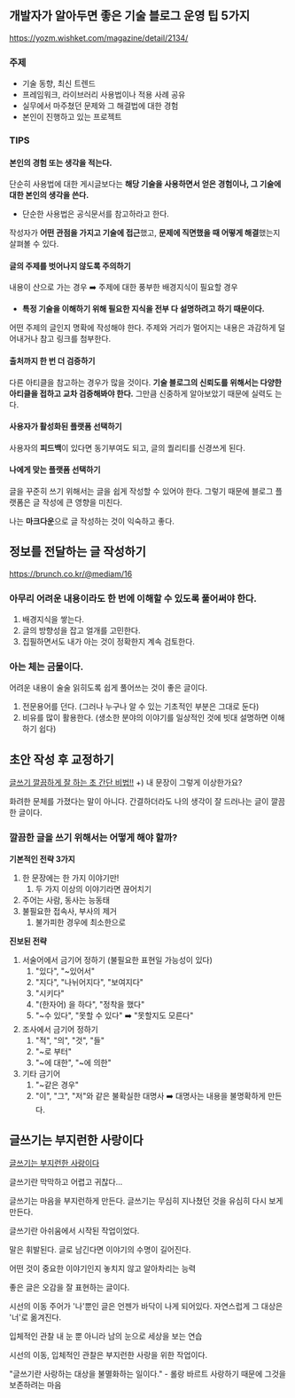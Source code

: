 ## 개발자가 알아두면 좋은 기술 블로그 운영 팁 5가지

https://yozm.wishket.com/magazine/detail/2134/
### 주제
- 기술 동향, 최신 트렌드
- 프레임워크, 라이브러리 사용법이나 적용 사례 공유
- 실무에서 마주쳤던 문제와 그 해결법에 대한 경험
- 본인이 진행하고 있는 프로젝트

### TIPS

#### 본인의 경험 또는 생각을 적는다.

단순히 사용법에 대한 게시글보다는
**해당 기술을 사용하면서 얻은 경험이나, 그 기술에 대한 본인의 생각을 쓴다.**
- 단순한 사용법은 공식문서를 참고하라고 한다.

작성자가 **어떤 관점을 가지고 기술에 접근**했고, **문제에 직면했을 때 어떻게 해결**했는지 살펴볼 수 있다.

#### 글의 주제를 벗어나지 않도록 주의하기

내용이 산으로 가는 경우 ➡️ 주제에 대한 풍부한 배경지식이 필요할 경우
- **특정 기술을 이해하기 위해 필요한 지식을 전부 다 설명하려고 하기 때문이다.**

어떤 주제의 글인지 명확에 작성해야 한다.
주제와 거리가 멀어지는 내용은 과감하게 덜어내거나 참고 링크를 첨부한다.

#### 출처까지 한 번 더 검증하기

다른 아티클을 참고하는 경우가 많을 것이다.
**기술 블로그의 신뢰도를 위해서는 다양한 아티클을 접하고 교차 검증해봐야 한다.**
그만큼 신중하게 알아보았기 때문에 실력도 는다.

#### 사용자가 활성화된 플랫폼 선택하기

사용자의 **피드백**이 있다면 동기부여도 되고, 글의 퀄리티를 신경쓰게 된다.

#### 나에게 맞는 플랫폼 선택하기

글을 꾸준히 쓰기 위해서는 글을 쉽게 작성할 수 있어야 한다.
그렇기 때문에 블로그 플랫폼은 글 작성에 큰 영향을 미친다.

나는 **마크다운**으로 글 작성하는 것이 익숙하고 좋다.

## 정보를 전달하는 글 작성하기

https://brunch.co.kr/@mediam/16

### 아무리 어려운 내용이라도 한 번에 이해할 수 있도록 풀어써야 한다.

1. 배경지식을 쌓는다.
2. 글의 방향성을 잡고 얼개를 고민한다.
3. 집필하면서도 내가 아는 것이 정확한지 계속 검토한다.

### 아는 체는 금물이다.

어려운 내용이 술술 읽히도록 쉽게 풀어쓰는 것이 좋은 글이다.

1. 전문용어를 던다. (그러나 누구나 알 수 있는 기초적인 부분은 그대로 둔다)
2. 비유를 많이 활용한다. (생소한 분야의 이야기를 일상적인 것에 빗대 설명하면 이해하기 쉽다)



## 초안 작성 후 교정하기

[글쓰기 깔끔하게 잘 하는 초 간단 비법!!](https://www.youtube.com/watch?v=xCJouHWPhc8)
+) 내 문장이 그렇게 이상한가요?

화려한 문체를 가졌다는 말이 아니다.
간결하더라도 나의 생각이 잘 드러나는 글이 깔끔한 글이다.

### 깔끔한 글을 쓰기 위해서는 어떻게 해야 할까?

**기본적인 전략 3가지**
1. 한 문장에는 한 가지 이야기만!
	1. 두 가지 이상의 이야기라면 끊어치기
2. 주어는 사람, 동사는 능동태
3. 불필요한 접속사, 부사의 제거
	1. 불가피한 경우에 최소한으로

**진보된 전략**
1. 서술어에서 금기어 정하기 (불필요한 표현일 가능성이 있다)
	1. "있다", "~있어서"
	2. "지다", "나뉘어지다", "보여지다"
	3. "시키다"
	4. "(한자어) 을 하다", "정착을 했다"
	5. "~수 있다", "못할 수 있다" ➡️ "못할지도 모른다"
2. 조사에서 금기어 정하기
	1. "적", "의", "것", "들"
	2. "~로 부터"
	3. "~에 대한", "~에 의한"
3. 기타 금기어
	1. "~같은 경우"
	2. "이", "그", "저"와 같은 불확실한 대명사 ➡️ 대명사는 내용을 불명확하게 만든다.


## 글쓰기는 부지런한 사랑이다

[글쓰기는 부지런한 사랑이다](https://www.youtube.com/watch?v=dr6z0JdcxbI)

글쓰기란 막막하고 어렵고 귀찮다...

글쓰기는 마음을 부지런하게 만든다.
글쓰기는 무심히 지나쳤던 것을 유심히 다시 보게 만든다.

글쓰기란 아쉬움에서 시작된 작업이었다.

말은 휘발된다.
글로 남긴다면 이야기의 수명이 길어진다.

어떤 것이 중요한 이야기인지 놓치지 않고 알아차리는 능력

좋은 글은 오감을 잘 표현하는 글이다.

시선의 이동
주어가 '나'뿐인 글은 언젠가 바닥이 나게 되어있다.
자연스럽게 그 대상은 '너'로 옮겨진다.

입체적인 관찰
내 눈 뿐 아니라 남의 눈으로 세상을 보는 연습

시선의 이동, 입체적인 관찰은 부지런한 사랑을 위한 작업이다.

"글쓰기란 사랑하는 대상을 불멸화하는 일이다."  - 롤랑 바르트
사랑하기 때문에 그것을 보존하려는 마음
